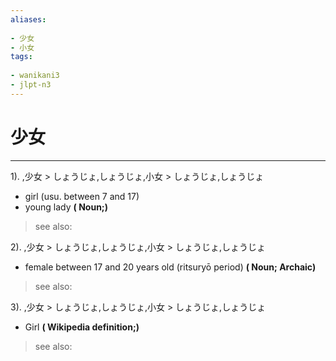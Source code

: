```yaml
---
aliases:
    
- 少女
- 小女
tags:
    
- wanikani3
- jlpt-n3
---
```


# 少女
---
1).
,少女 > しょうじょ,しょうじょ,小女 > しょうじょ,しょうじょ

- girl (usu. between 7 and 17)
- young lady
**( Noun;)**
> see also: 
            
2).
,少女 > しょうじょ,しょうじょ,小女 > しょうじょ,しょうじょ

- female between 17 and 20 years old (ritsuryō period)
**( Noun; Archaic)**
> see also: 
            
3).
,少女 > しょうじょ,しょうじょ,小女 > しょうじょ,しょうじょ

- Girl
**( Wikipedia definition;)**
> see also: 
            